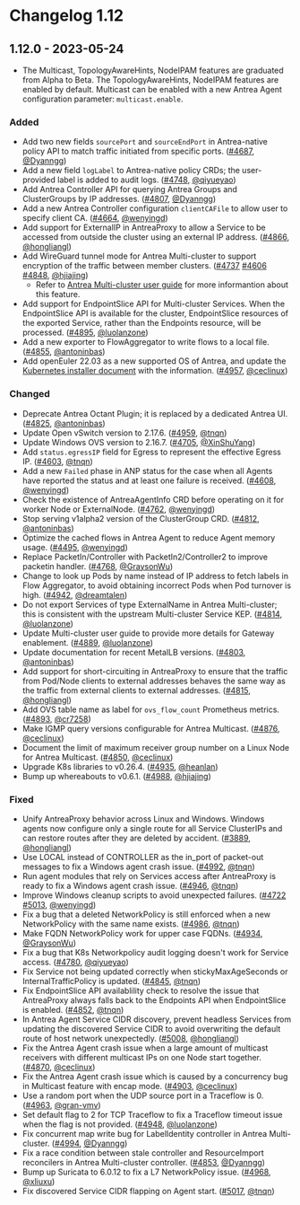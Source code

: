 # Changelog 1.12

## 1.12.0 - 2023-05-24

- The Multicast, TopologyAwareHints, NodeIPAM features are graduated from Alpha to Beta. The TopologyAwareHints, NodeIPAM features are enabled by default. Multicast can be enabled with a new Antrea Agent configuration parameter: `multicast.enable`.

### Added

- Add two new fields `sourcePort` and `sourceEndPort` in Antrea-native policy API to match traffic initiated from specific ports. ([#4687](https://github.com/antrea-io/antrea/pull/4687), [@Dyanngg])
- Add a new field `logLabel` to Antrea-native policy CRDs; the user-provided label is added to audit logs. ([#4748](https://github.com/antrea-io/antrea/pull/4748), [@qiyueyao])
- Add Antrea Controller API for querying Antrea Groups and ClusterGroups by IP addresses. ([#4807](https://github.com/antrea-io/antrea/pull/4807), [@Dyanngg])
- Add a new Antrea Controller configuration `clientCAFile` to allow user to specify client CA. ([#4664](https://github.com/antrea-io/antrea/pull/4664), [@wenyingd])
- Add support for ExternalIP in AntreaProxy to allow a Service to be accessed from outside the cluster using an external IP address. ([#4866](https://github.com/antrea-io/antrea/pull/4866), [@hongliangl])
- Add WireGuard tunnel mode for Antrea Multi-cluster to support encryption of the traffic between member clusters. ([#4737](https://github.com/antrea-io/antrea/pull/4737) [#4606](https://github.com/antrea-io/antrea/pull/4606) [#4848](https://github.com/antrea-io/antrea/pull/4848), [@hjiajing])
  * Refer to [Antrea Multi-cluster user guide](../docs/multicluster/user-guide.md) for more informantion about this feature.
- Add support for EndpointSlice API for Multi-cluster Services. When the EndpointSlice API is available for the cluster, EndpointSlice resources of the exported Service, rather than the Endpoints resource, will be processed. ([#4895](https://github.com/antrea-io/antrea/pull/4895), [@luolanzone])
- Add a new exporter to FlowAggregator to write flows to a local file. ([#4855](https://github.com/antrea-io/antrea/pull/4855), [@antoninbas])
- Add openEuler 22.03 as a new supported OS of Antrea, and update the [Kubernetes installer document](../docs/kubernetes-installers.md) with the information. ([#4957](https://github.com/antrea-io/antrea/pull/4957), [@ceclinux])

### Changed

- Deprecate Antrea Octant Plugin; it is replaced by a dedicated Antrea UI. ([#4825](https://github.com/antrea-io/antrea/pull/4825), [@antoninbas])
- Update Open vSwitch version to 2.17.6. ([#4959](https://github.com/antrea-io/antrea/pull/4959), [@tnqn])
- Update Windows OVS version to 2.16.7. ([#4705](https://github.com/antrea-io/antrea/pull/4705), [@XinShuYang])
- Add `status.egressIP` field for Egress to represent the effective Egress IP. ([#4603](https://github.com/antrea-io/antrea/pull/4603), [@tnqn])
- Add a new `Failed` phase in ANP status for the case when all Agents have reported the status and at least one failure is received. ([#4608](https://github.com/antrea-io/antrea/pull/4608), [@wenyingd])
- Check the existence of AntreaAgentInfo CRD before operating on it for worker Node or ExternalNode. ([#4762](https://github.com/antrea-io/antrea/pull/4762), [@wenyingd])
- Stop serving v1alpha2 version of the ClusterGroup CRD. ([#4812](https://github.com/antrea-io/antrea/pull/4812), [@antoninbas])
- Optimize the cached flows in Antrea Agent to reduce Agent memory usage. ([#4495](https://github.com/antrea-io/antrea/pull/4495), [@wenyingd])
- Replace PacketIn/Controller with PacketIn2/Controller2 to improve packetin handler. ([#4768](https://github.com/antrea-io/antrea/pull/4768), [@GraysonWu])
- Change to look up Pods by name instead of IP address to fetch labels in Flow Aggregator, to avoid obtaining incorrect Pods when Pod turnover is high. ([#4942](https://github.com/antrea-io/antrea/pull/4942), [@dreamtalen])
- Do not export Services of type ExternalName in Antrea Multi-cluster; this is consistent with the upstream Multi-cluster Service KEP. ([#4814](https://github.com/antrea-io/antrea/pull/4814), [@luolanzone])
- Update Multi-cluster user guide to provide more details for Gateway enablement. ([#4889](https://github.com/antrea-io/antrea/pull/4889), [@luolanzone])
- Update documentation for recent MetalLB versions. ([#4803](https://github.com/antrea-io/antrea/pull/4803), [@antoninbas])
- Add support for short-circuiting in AntreaProxy to ensure that the traffic from Pod/Node clients to
external addresses behaves the same way as the traffic from external clients to external addresses. ([#4815](https://github.com/antrea-io/antrea/pull/4815), [@hongliangl])
- Add OVS table name as label for `ovs_flow_count` Prometheus metrics. ([#4893](https://github.com/antrea-io/antrea/pull/4893), [@cr7258])
- Make IGMP query versions configurable for Antrea Multicast. ([#4876](https://github.com/antrea-io/antrea/pull/4876), [@ceclinux])
- Document the limit of maximum receiver group number on a Linux Node for Antrea Multicast. ([#4850](https://github.com/antrea-io/antrea/pull/4850), [@ceclinux])
- Upgrade K8s libraries to v0.26.4. ([#4935](https://github.com/antrea-io/antrea/pull/4935), [@heanlan])
- Bump up whereabouts to v0.6.1. ([#4988](https://github.com/antrea-io/antrea/pull/4988), [@hjiajing])

### Fixed

- Unify AntreaProxy behavior across Linux and Windows. Windows agents now configure only a single route for
all Service ClusterIPs and can restore routes after they are deleted by accident. ([#3889](https://github.com/antrea-io/antrea/pull/3889), [@hongliangl])
- Use LOCAL instead of CONTROLLER as the in_port of packet-out messages to fix a Windows agent crash issue. ([#4992](https://github.com/antrea-io/antrea/pull/4992), [@tnqn])
- Run agent modules that rely on Services access after AntreaProxy is ready to fix a Windows agent crash issue. ([#4946](https://github.com/antrea-io/antrea/pull/4946), [@tnqn])
- Improve Windows cleanup scripts to avoid unexpected failures. ([#4722](https://github.com/antrea-io/antrea/pull/4722) [#5013](https://github.com/antrea-io/antrea/pull/5013), [@wenyingd])
- Fix a bug that a deleted NetworkPolicy is still enforced when a new NetworkPolicy with the same name exists. ([#4986](https://github.com/antrea-io/antrea/pull/4986), [@tnqn])
- Make FQDN NetworkPolicy work for upper case FQDNs. ([#4934](https://github.com/antrea-io/antrea/pull/4934), [@GraysonWu])
- Fix a bug that K8s Networkpolicy audit logging doesn't work for Service access. ([#4780](https://github.com/antrea-io/antrea/pull/4780), [@qiyueyao])
- Fix Service not being updated correctly when stickyMaxAgeSeconds or InternalTrafficPolicy is updated. ([#4845](https://github.com/antrea-io/antrea/pull/4845), [@tnqn])
- Fix EndpointSlice API availablility check to resolve the issue that AntreaProxy always falls back to the Endpoints API when EndpointSlice is enabled. ([#4852](https://github.com/antrea-io/antrea/pull/4852), [@tnqn])
- In Antrea Agent Service CIDR discovery, prevent headless Services from updating the discovered Service CIDR to avoid overwriting the default route of host network unexpectedly. ([#5008](https://github.com/antrea-io/antrea/pull/5008), [@hongliangl])
- Fix the Antrea Agent crash issue when a large amount of multicast receivers with different multicast IPs on one Node start together. ([#4870](https://github.com/antrea-io/antrea/pull/4870), [@ceclinux])
- Fix the Antrea Agent crash issue which is caused by a concurrency bug in Multicast feature with encap mode. ([#4903](https://github.com/antrea-io/antrea/pull/4903), [@ceclinux])
- Use a random port when the UDP source port in a Traceflow is 0. ([#4963](https://github.com/antrea-io/antrea/pull/4963), [@gran-vmv])
- Set default flag to 2 for TCP Traceflow to fix a Traceflow timeout issue when the flag is not provided. ([#4948](https://github.com/antrea-io/antrea/pull/4948), [@luolanzone])
- Fix concurrent map write bug for LabelIdentity controller in Antrea Multi-cluster. ([#4994](https://github.com/antrea-io/antrea/pull/4994), [@Dyanngg])
- Fix a race condition between stale controller and ResourceImport reconcilers in Antrea Multi-cluster controller. ([#4853](https://github.com/antrea-io/antrea/pull/4853), [@Dyanngg])
- Bump up Suricata to 6.0.12 to fix a L7 NetworkPolicy issue. ([#4968](https://github.com/antrea-io/antrea/pull/4968), [@xliuxu])
- Fix discovered Service CIDR flapping on Agent start. ([#5017](https://github.com/antrea-io/antrea/pull/5017), [@tnqn])

[@antoninbas]: https://github.com/antoninbas
[@ceclinux]: https://github.com/ceclinux
[@cr7258]: https://github.com/cr7258
[@dreamtalen]: https://github.com/dreamtalen
[@Dyanngg]: https://github.com/Dyanngg
[@gran-vmv]: https://github.com/gran-vmv
[@GraysonWu]: https://github.com/GraysonWu
[@heanlan]: https://github.com/heanlan
[@hongliangl]: https://github.com/hongliangl
[@hjiajing]: https://github.com/hjiajing
[@luolanzone]: https://github.com/luolanzone
[@qiyueyao]: https://github.com/qiyueyao
[@tnqn]: https://github.com/tnqn
[@XinShuYang]: https://github.com/XinShuYang
[@wenyingd]: https://github.com/wenyingd
[@xliuxu]: https://github.com/xliuxu

